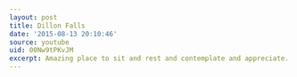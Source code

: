 ```yaml
---
layout: post
title: Dillon Falls
date: '2015-08-13 20:10:46'
source: youtube
uid: 00Nw9tPKvJM
excerpt: Amazing place to sit and rest and contemplate and appreciate. https://www.strava.com/activities/368217437
---
```

